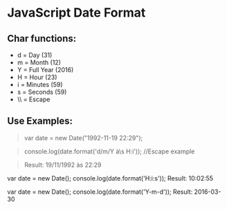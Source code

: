 JavaScript Date Format
==================================================================================================

Char functions:
--------------------------------------------
- d = Day (31)
- m = Month (12)
- Y = Full Year (2016)
- H = Hour (23)
- i = Minutes (59)
- s = Seconds (59)
- \\\ = Escape

Use Examples:
--------------------------------------------

> var date = new Date("1992-11-19 22:29");

> console.log(date.format('d/m/Y à\\s H:i')); //Escape example

> Result: 19/11/1992 às 22:29


var date = new Date();
console.log(date.format('H:i:s'));
Result: 10:02:55
  
var date = new Date();
console.log(date.format('Y-m-d'));
Result: 2016-03-30
